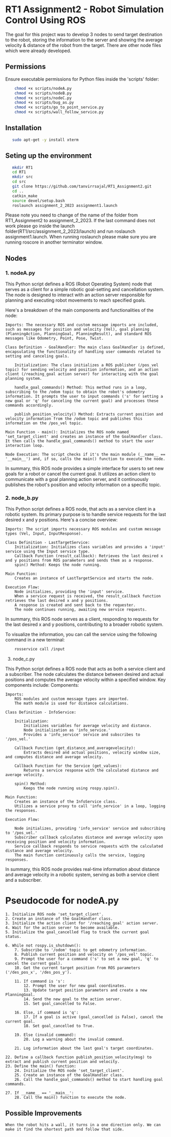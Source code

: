 # RT1 Assignment2 - Robot Simulation Control Using ROS

The goal for this project was to develop 3 nodes to send target destination to the robot, storing the information to the server and showing the average velocity & distance of the robot from the target. There are other node files which were already developed.

## Permissions
Ensure executable permissions for Python files inside the 'scripts' folder:

```bash
    chmod +x scripts/nodeA.py
    chmod +x scripts/nodeB.py
    chmod +x scripts/nodeC.py
    chmod +x scripts/bug_as.py
    chmod +x scripts/go_to_point_service.py
    chmod +x scripts/wall_follow_service.py
```
## Installation
 ```bash
    sudo apt-get -y install xterm
 ```

## Seting up the environment
 ```bash
    mkdir RT1
    cd RT1
    mkdir src
    cd src
    git clone https://github.com/tanvirrsajal/RT1_Assignment2.git
    cd ..
    catkin_make
    source devel/setup.bash
    roslaunch assignment_2_2023 assignment1.launch
```
Please note you need to change of the name of the folder from RT1_Assignment2 to assignment_2_2023. If the last command does not work please go inside the launch folder(RT1/src/assignment_2_2023/launch) and run roslaunch assignment1.launch. When running roslaunch please make sure you are running roscore in another terminator window. 

## Nodes

### **1. nodeA.py**
This Python script defines a ROS (Robot Operating System) node that serves as a client for a simple robotic goal-setting and cancellation system. The node is designed to interact with an action server responsible for planning and executing robot movements to reach specified goals.

Here's a breakdown of the main components and functionalities of the node:

    Imports: The necessary ROS and custom message imports are included, such as messages for position and velocity (Vel), goal planning (PlanningAction, PlanningGoal, PlanningResult), and standard ROS messages like Odometry, Point, Pose, Twist.

    Class Definition - GoalHandler: The main class GoalHandler is defined, encapsulating the functionality of handling user commands related to setting and canceling goals.

        Initialization: The class initializes a ROS publisher (/pos_vel topic) for sending velocity and position information, and an action client (/reaching_goal action server) for interacting with the goal planning system.

        handle_goal_commands() Method: This method runs in a loop, subscribing to the /odom topic to obtain the robot's odometry information. It prompts the user to input commands ('s' for setting a new goal or 'q' for canceling the current goal) and processes these commands accordingly.

        publish_position_velocity() Method: Extracts current position and velocity information from the /odom topic and publishes this information on the /pos_vel topic.

    Main Function - main(): Initializes the ROS node named 'set_target_client' and creates an instance of the GoalHandler class. It then calls the handle_goal_commands() method to start the user interaction loop.

    Node Execution: The script checks if it's the main module (__name__ == '__main__') and, if so, calls the main() function to execute the node.

In summary, this ROS node provides a simple interface for users to set new goals for a robot or cancel the current goal. It utilizes an action client to communicate with a goal planning action server, and it continuously publishes the robot's position and velocity information on a specific topic.

### **2. node_b.py**
This Python script defines a ROS node, that acts as a service client in a robotic system. Its primary purpose is to handle service requests for the last desired x and y positions. Here's a concise overview:

    Imports: The script imports necessary ROS modules and custom message types (Vel, Input, InputResponse).

    Class Definition - LastTargetService:
        Initialization: Initializes class variables and provides a 'input' service using the Input service type.
        Callback Function (result_callback): Retrieves the last desired x and y positions from ROS parameters and sends them as a response.
        spin() Method: Keeps the node running.

    Main Function:
        Creates an instance of LastTargetService and starts the node.

    Execution Flow:
        Node initializes, providing the 'input' service.
        When a service request is received, the result_callback function retrieves the last desired x and y positions.
        A response is created and sent back to the requester.
        The node continues running, awaiting new service requests.

In summary, this ROS node serves as a client, responding to requests for the last desired x and y positions, contributing to a broader robotic system.

To visualize the information, you can call the service using the following command in a new terminal:
```bash
    rosservice call /input
```
3. node_c.py


This Python script defines a ROS node that acts as both a service client and a subscriber. The node calculates the distance between desired and actual positions and computes the average velocity within a specified window. Key components include:
Components:

    Imports:
        ROS modules and custom message types are imported.
        The math module is used for distance calculations.

    Class Definition - InfoService:

        Initialization:
            Initializes variables for average velocity and distance.
            Node initialization as 'info_service.'
            Provides a 'info_service' service and subscribes to '/pos_vel.'

        Callback Function (get_distance_and_averagevelocity):
            Extracts desired and actual positions, velocity window size, and computes distance and average velocity.

        Callback Function for the Service (get_values):
            Returns a service response with the calculated distance and average velocity.

        spin() Method:
            Keeps the node running using rospy.spin().

    Main Function:
        Creates an instance of the InfoService class.
        Utilizes a service proxy to call 'info_service' in a loop, logging the responses.

    Execution Flow:

        Node initializes, providing 'info_service' service and subscribing to '/pos_vel.'
        Subscriber callback calculates distance and average velocity upon receiving position and velocity information.
        Service callback responds to service requests with the calculated distance and average velocity.
        The main function continuously calls the service, logging responses.

In summary, this ROS node provides real-time information about distance and average velocity in a robotic system, serving as both a service client and a subscriber.


# Pseudocode for nodeA.py
```
1. Initialize ROS node 'set_target_client'.
2. Create an instance of the GoalHandler class.
3. Initialize the action client for '/reaching_goal' action server.
4. Wait for the action server to become available.
5. Initialize the goal_cancelled flag to track the current goal status.

6. While not rospy.is_shutdown():
    7. Subscribe to '/odom' topic to get odometry information.
    8. Publish current position and velocity on '/pos_vel' topic.
    9. Prompt the user for a command ('s' to set a new goal, 'q' to cancel the current goal).
    10. Get the current target position from ROS parameters ('/des_pos_x', '/des_pos_y').

    11. If command is 's':
        12. Prompt the user for new goal coordinates.
        13. Update target position parameters and create a new PlanningGoal.
        14. Send the new goal to the action server.
        15. Set goal_cancelled to False.

    16. Else, if command is 'q':
        17. If a goal is active (goal_cancelled is False), cancel the current goal.
        18. Set goal_cancelled to True.

    19. Else (invalid command):
        20. Log a warning about the invalid command.

    21. Log information about the last goal's target coordinates.

22. Define a callback function publish_position_velocity(msg) to extract and publish current position and velocity.
23. Define the main() function:
    24. Initialize the ROS node 'set_target_client'.
    25. Create an instance of the GoalHandler class.
    26. Call the handle_goal_commands() method to start handling goal commands.

27. If __name__ == '__main__':
    28. Call the main() function to execute the node.

```

## Possible Improvements

    When the robot hits a wall, it turns in a one direction only. We can make it find the shortest path and follow that side.
